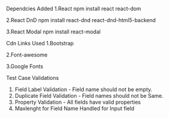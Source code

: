 Dependcies Added
1.React
npm install react react-dom

2.React DnD
npm install react-dnd react-dnd-html5-backend

3.React Modal
npm install react-modal


Cdn Links Used
1.Bootstrap
<link rel="stylesheet" href="https://stackpath.bootstrapcdn.com/bootstrap/4.1.0/css/bootstrap.min.css" integrity="sha384-9gVQ4dYFwwWSjIDZnLEWnxCjeSWFphJiwGPXr1jddIhOegiu1FwO5qRGvFXOdJZ4"
          crossorigin="anonymous">

<script src="https://code.jquery.com/jquery-3.3.1.slim.min.js" integrity="sha384-q8i/X+965DzO0rT7abK41JStQIAqVgRVzpbzo5smXKp4YfRvH+8abtTE1Pi6jizo"
            crossorigin="anonymous">
</script>

<script src="https://cdnjs.cloudflare.com/ajax/libs/popper.js/1.14.0/umd/popper.min.js" integrity="sha384-cs/chFZiN24E4KMATLdqdvsezGxaGsi4hLGOzlXwp5UZB1LY//20VyM2taTB4QvJ"
            crossorigin="anonymous">
</script>

<script src="https://stackpath.bootstrapcdn.com/bootstrap/4.1.0/js/bootstrap.min.js" integrity="sha384-uefMccjFJAIv6A+rW+L4AHf99KvxDjWSu1z9VI8SKNVmz4sk7buKt/6v9KI65qnm"
            crossorigin="anonymous">
</script>

2.Font-awesome

<link rel="stylesheet" href="https://cdnjs.cloudflare.com/ajax/libs/font-awesome/6.6.0/css/all.min.css" integrity="sha512-Kc323vGBEqzTmouAECnVceyQqyqdsSiqLQISBL29aUW4U/M7pSPA/gEUZQqv1cwx4OnYxTxve5UMg5GT6L4JJg==" crossorigin="anonymous" referrerpolicy="no-referrer" />
<script src="https://cdnjs.cloudflare.com/ajax/libs/font-awesome/6.6.0/js/all.min.js" integrity="sha512-6sSYJqDreZRZGkJ3b+YfdhB3MzmuP9R7X1QZ6g5aIXhRvR1Y/N/P47jmnkENm7YL3oqsmI6AK+V6AD99uWDnIw==" crossorigin="anonymous" referrerpolicy="no-referrer"></script>

3.Google Fonts
<link href="https://fonts.googleapis.com/css2?family=Open+Sans:ital,wght@0,300..800;1,300..800&display=swap" rel="stylesheet">



Test Case Validations
1. Field Label Validation - Field name should not be empty.
2. Duplicate Field Validation - Field names should not be Same.
3. Property Validation - All fields have valid properties 
4. Maxlenght for Field Name Handled for Input field
